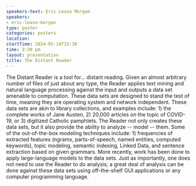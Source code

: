 ```yaml
---
speakers-text: Eric Lease Morgan
speakers:
- eric-lease-morgan
type: poster
categories: posters
location:
startTime: 2024-05-14T15:30
time: 3:30 pm
layout: presentation
title: The Distant Reader
---
```

The Distant Reader is a tool for... distant reading. Given an almost arbitrary number of files of just about any type, the Reader applies text mining and natural language processing against the input and outputs a data set amenable to computation. These data sets are designed to stand the test of time, meaning they are operating system and network independent. These data sets are akin to library collections, and examples include: 1) the complete works of Jane Austen, 2) 20,000 articles on the topic of COVID-19, or 3) digitized Catholic pamphlets. The Reader not only creates these data sets, but it also provide the ability to analyze -- model -- them. Some of the out-of-the-box modeling techniques include: 1) frequencies of extracted features (ngrams, parts-of-speech, named entities, computed keywords), topic modeling, semantic indexing, Linked Data, and sentence extraction based on given grammars. More recently, work has been done to apply large-language models to the data sets. Just as importantly, one does not need to use the Reader to do analysis; a great deal of analysis can be done against these data sets using off-the-shelf GUI applications or any computer programming language.
